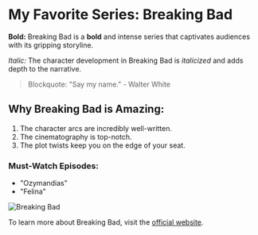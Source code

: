 # My Favorite Series: Breaking Bad

**Bold:** Breaking Bad is a **bold** and intense series that captivates audiences with its gripping storyline.

*Italic:* The character development in Breaking Bad is *italicized* and adds depth to the narrative.

> Blockquote: "Say my name." - Walter White

## Why Breaking Bad is Amazing:
1. The character arcs are incredibly well-written.
2. The cinematography is top-notch.
3. The plot twists keep you on the edge of your seat.

### Must-Watch Episodes:
- "Ozymandias"
- "Felina"

![Breaking Bad](breaking_bad_poster.jpg)

To learn more about Breaking Bad, visit the [official website](https://www.amc.com/shows/breaking-bad).
